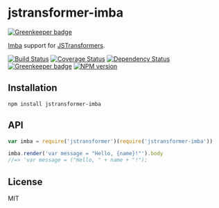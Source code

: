# jstransformer-imba

[![Greenkeeper badge](https://badges.greenkeeper.io/jstransformers/jstransformer-imba.svg)](https://greenkeeper.io/)

[Imba](https://github.com/somebee/imba) support for [JSTransformers](http://github.com/jstransformers).

[![Build Status](https://img.shields.io/travis/jstransformers/jstransformer-imba/master.svg)](https://travis-ci.org/jstransformers/jstransformer-imba)
[![Coverage Status](https://img.shields.io/codecov/c/github/jstransformers/jstransformer-imba/master.svg)](https://codecov.io/gh/jstransformers/jstransformer-imba)
[![Dependency Status](https://img.shields.io/david/jstransformers/jstransformer-imba/master.svg)](http://david-dm.org/jstransformers/jstransformer-imba)
[![Greenkeeper badge](https://badges.greenkeeper.io/jstransformers/jstransformer-imba.svg)](https://greenkeeper.io/)
[![NPM version](https://img.shields.io/npm/v/jstransformer-imba.svg)](https://www.npmjs.org/package/jstransformer-imba)

## Installation

    npm install jstransformer-imba

## API

```js
var imba = require('jstransformer')(require('jstransformer-imba'))

imba.render('var message = "Hello, {name}!"').body
//=> 'var message = ("Hello, " + name + "!");
```

## License

MIT
